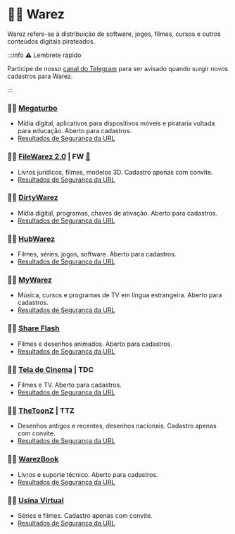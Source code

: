 # 🏴‍☠️ Warez

Warez refere-se à distribuição de software, jogos, filmes, cursos e outros conteúdos digitais pirateados.

:::info ⚠️ Lembrete rápido

Participe de nosso [canal do Telegram](https://t.me/trackerslist) para ser avisado quando surgir novos cadastros para Warez.

:::

### 🏴‍☠️ [Megaturbo](https://megaturbo.org)

- Mídia digital, aplicativos para dispositivos móveis e pirataria voltada para educação. Aberto para cadastros.
- [Resultados de Segurança da URL](https://www.urlvoid.com/scan/megaturbo.org/)

### 🏴‍☠️ [FileWarez 2.0](https://filewarez.club/) | FW [📣](https://t.me/filewarezclub)

- Livros jurídicos, filmes, modelos 3D. Cadastro apenas com convite.
- [Resultados de Segurança da URL](https://www.urlvoid.com/scan/filewarez.club/)

### 🏴‍☠️ [DirtyWarez](https://forum.dirtywarez.com/)

- Mídia digital, programas, chaves de ativação. Aberto para cadastros.
- [Resultados de Segurança da URL](https://www.urlvoid.com/scan/dirtywarez.com/)

### 🏴‍☠️ [HubWarez](https://hubwarez.tv/forum/register.php)

- Filmes, séries, jogos, software. Aberto para cadastros.
- [Resultados de Segurança da URL](https://www.urlvoid.com/scan/hubwarez.tv/)

### 🏴‍☠️ [MyWarez](https://mywarez.org/ucp.php?mode=register)

- Música, cursos e programas de TV em língua estrangeira. Aberto para cadastros.
- [Resultados de Segurança da URL](https://www.urlvoid.com/scan/mywarez.org/)

### 🏴‍☠️ [Share Flash](https://www.shareflash.xyz/)

- Filmes e desenhos animados. Aberto para cadastros.
- [Resultados de Segurança da URL](https://www.urlvoid.com/scan/shareflash.xyz/)

### 🏴‍☠️ [Tela de Cinema](https://teladecinema.forumeiros.com/) | TDC

- Filmes e TV. Aberto para cadastros.
- [Resultados de Segurança da URL](https://www.urlvoid.com/scan/teladecinema.forumeiros.com/)

### 🏴‍☠️ [TheToonZ](https://www.thetoonz.com/) | TTZ

- Desenhos antigos e recentes, desenhos nacionais. Cadastro apenas com convite.
- [Resultados de Segurança da URL](https://www.urlvoid.com/scan/thetoonz.com/)

### 🏴‍☠️ [WarezBook](https://www.warezbook.org/)

- Livros e suporte técnico. Aberto para cadastros.
- [Resultados de Segurança da URL](https://www.urlvoid.com/scan/warezbook.org/)

### 🏴‍☠️ [Usina Virtual](https://usinavirtual.com/)

- Séries e filmes. Cadastro apenas com convite.
- [Resultados de Segurança da URL](https://www.urlvoid.com/scan/usinavirtual.com/)
